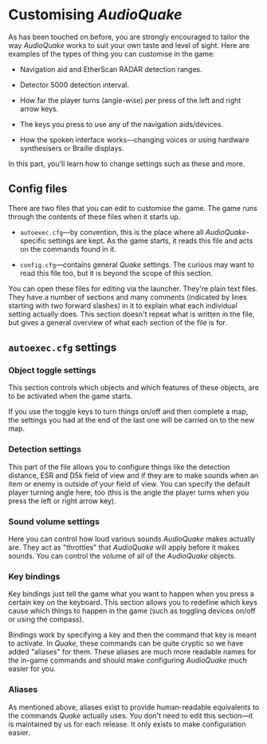 <a name="customising-audioquake"></a>
# Customising *AudioQuake*

As has been touched on before, you are strongly encouraged to tailor the way *AudioQuake* works to suit your own taste and level of sight. Here are examples of the types of thing you can customise in the game:

* Navigation aid and EtherScan RADAR detection ranges.

* Detector 5000 detection interval.

* How far the player turns (angle-wise) per press of the left and right arrow keys.

* The keys you press to use any of the navigation aids/devices.

* How the spoken interface works&mdash;changing voices or using hardware synthesisers or Braille displays.

In this part, you'll learn how to change settings such as these and more.

## Config files

There are two files that you can edit to customise the game. The game runs through the contents of these files when it starts up.

* `autoexec.cfg`&mdash;by convention, this is the place where all *AudioQuake*-specific settings are kept. As the game starts, it reads this file and acts on the commands found in it.

* `config.cfg`&mdash;contains general *Quake* settings. The curious may want to read this file too, but it is beyond the scope of this section.

You can open these files for editing via the launcher. They're plain text files. They have a number of sections and many comments (indicated by lines starting with two forward slashes) in it to explain what each individual setting actually does. This section doesn't repeat what is written in the file, but gives a general overview of what each section of the file is for.

## `autoexec.cfg` settings

### Object toggle settings

This section controls which objects and which features of these objects, are to be activated when the game starts.

If you use the toggle keys to turn things on/off and then complete a map, the settings you had at the end of the last one will be carried on to the new map.

### Detection settings

This part of the file allows you to configure things like the detection distance, ESR and D5k field of view and if they are to make sounds when an item or enemy is outside of your field of view. You can specify the default player turning angle here, too (this is the angle the player turns when you press the left or right arrow key).

### Sound volume settings

Here you can control how loud various sounds *AudioQuake* makes actually are. They act as "throttles" that *AudioQuake* will apply before it makes sounds. You can control the volume of all of the *AudioQuake* objects.

### Key bindings

Key bindings just tell the game what you want to happen when you press a certain key on the keyboard. This section allows you to redefine which keys cause which things to happen in the game (such as toggling devices on/off or using the compass).

Bindings work by specifying a key and then the command that key is meant to activate. In *Quake*, these commands can be quite cryptic so we have added "aliases" for them. These aliases are much more readable names for the in-game commands and should make configuring *AudioQuake* much easier for you.

### Aliases

As mentioned above, aliases exist to provide human-readable equivalents to the commands *Quake* actually uses. You don't need to edit this section&mdash;it is maintained by us for each release. It only exists to make configuration easier.
